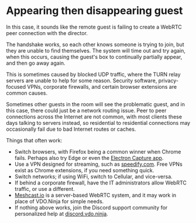 # Appearing then disappearing guest

In this case, it sounds like the remote guest is failing to create a WebRTC peer connection with the director.

The handshake works, so each other knows someone is trying to join, but they are unable to find themselves.  The system will time out and try again, when this occurs, causing the guest's box to continually partially appear, and then go away again.

This is sometimes caused by blocked UDP traffic, where the TURN relay servers are unable to help for some reason.  Security software, privacy-focused VPNs, corporate firewalls, and certain browser extensions are common causes.

Sometimes other guests in the room will see the problematic guest, and in this case, there could just be a network routing issue.  Peer to peer connections across the Internet are not common, with most clients these days talking to servers instead, so residential to residential connections may occasionally fail due to bad Internet routes or caches.

Things that often work:

* Switch browsers, with Firefox being a common winner when Chrome fails. Perhaps also try Edge or even the [Electron Capture app](../steves-helper-apps/electron-capture/).
* Use a VPN designed for streaming, such as [speedify.com](https://speedify.com/). Free VPNs exist as Chrome extensions, if you need something quick.
* Switch networks; if using WiFi, switch to Cellular, and vice-versa.
* If behind a corporate firewall, have the IT administrators allow WebRTC traffic, or use a different.
* [Meshcast.io](../steves-helper-apps/meshcast.io.md) is a server-based WebRTC system, and it may work in place of VDO.Ninja for simple needs.
* If nothing above works, join the Discord support community for personalized help at [discord.vdo.ninja](https://discord.vdo.ninja).
